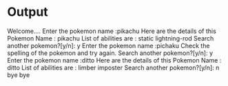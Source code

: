 # Output

Welcome....
Enter the pokemon name :pikachu
Here are the details of this Pokemon
Name : pikachu
List of abilities are :
static
lightning-rod
Search another pokemon?[y/n]: y
Enter the pokemon name :pichaku
Check the spelling of the pokemon and try again.
Search another pokemon?[y/n]: y
Enter the pokemon name :ditto
Here are the details of this Pokemon
Name : ditto
List of abilities are :
limber
imposter
Search another pokemon?[y/n]: n
bye bye
